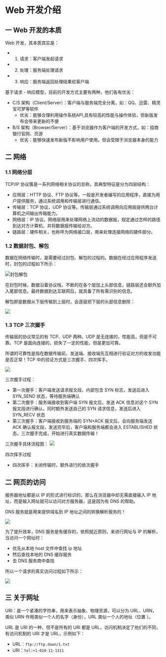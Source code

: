 # Web 开发介绍

## 一 Web 开发的本质

Web 开发，其本质其实是：

- 1. 请求：客户端发起请求
- 2. 处理：服务端处理请求
- 3. 响应：服务端返回处理结果给客户端

基于请求 - 响应模型，目前的开发方式主要有两种，他们各有优劣：

- C/S 架构（Client/Server）：客户端与服务端完全分离，如：QQ、迅雷、精灵宝可梦等软件
  - 优劣：能够合理利用操作系统API,具有较高的性能与操作体验，但新版发布会带来更新的不便
- B/S 架构（Browser/Server）：基于浏览器作为客户端的开发方式，如：招商银行官网、页游
  - 优劣：能够快速发布新版不影响用户使用，但会受限于浏览器本身的能力

## 二 网络

### 1.1 网络分层

TCP/IP 协议簇是一系列网络相关协议的总称，其典型特征是分为四层结构：

- 应用层：HTTP 协议、FTP 协议等。一般是开发者编写的应用程序，直接为用户提供服务，通过系统调用和传输层进行通信。
- 传输层：TCP 协议、UDP 协议等。传输层通过系统调用向应用层提供两台计算机之间输出传输能力。
- 网络层：IP 协议。网络层用来处理网络上流动的数据报，规定通过怎样的路径到达对方计算机，并将数据报传输给对方。
- 链路层：硬件相关，也称呼为网络接口层，用来处理连接网络的硬件部分。

### 1.2 数据封包、解包

数据在网络传输时，是需要经过封包、解包的过程的。数据在经过应用程序发送时，封包的过程如下所示：

![封包解包](../images/net/net-01.png)

在封包时候，数据沿着协议栈，不断的在各个层加上头部信息，链路层还会额外加入尾部信息。最终数据到达互联网后，就具备了所有需识别的信息。

解包即是数据从下层传输到上层时，会逐层把下层的头部信息删除：

![](../images/net/net-02.png)

### 1.3 TCP 三次握手

传输层的协议常见的有 TCP、UDP 两种。UDP 是无连接的，性能高，但是不可靠。TCP 是面向连接的，损失了一定的性能，但是更加可靠。

所谓的可靠性是指在数据传输前，发送端、接收端先互相进行验证对方的收发功能是否正常！TCP 中的验证方式是三次握手、四次挥手。

![](../images/net/net-03.png)

三次握手过程：

- 第一次握手：客户端发送请求报文段，内部包含 SYN 标志，发送后进入 SYN_SEND 状态，等待服务端确认
- 第二次握手：服务端接收到客户端 SYN 报文后，发送 ACK 信息对这个 SYN 报文段进行确认，同时额外发送自己的 SYN 请求信息，发送后进入 SYN_RECV 状态
- 第三次握手：客户端接收到服务端的 SYN+ACK 报文后，会向服务端发送 ACK 确认报文段，发送完毕后，客户端和服务端都会进入 ESTABLISHED 状态，三次握手完成，开始进行真实数据传输！

三次握手具体流程图：
![](../images/net/net-04.png)

四次挥手过程

- 四次挥手：关闭传输时，额外进行的依次握手

## 二 网页的访问

服务器地址都是以 IP 的形式进行标识的，那么在浏览器中却无需直接输入 IP 地址，而是输入网址就可以访问对方服务器，这是因为有 DNS 的帮助。

DNS 服务就是用来提供域名到 IP 地址之间的转换解析服务的！

![](../images/net/net-05.png)

为了提升效率，DNS 服务是有缓存的，依照就近原则，来进行网址与 IP 的解析，当访问一个网址时：

- 优先从本地 host 文件中查找 ip 地址
- 然后查找本地的 DNS 缓存服务
- 去 DNS 服务商中查找

所以一个请求的真实访问过程如下所示：

![](../images/net/net-06.png)

## 三 关于网址

URI：是一个紧凑的字符串，用来表示抽象、物理资源，可以分为 URL、URN，类似 URN 作用类似一个人的名字（身份），URL 类似一个人的地址（位置 ）。

URL 是 URI 的一种，但不是所有的 URI 都是 URL，访问机制决定了他们的不同，有访问机制的 URI 才是 URL，示例如下：

- URL：`ftp://ftp.down/1.txt`
- URI：`tel:+1-010-11-1311`
